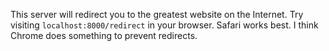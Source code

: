 This server will redirect you to the greatest website on the Internet. Try visiting `localhost:8000/redirect` in your browser.
Safari works best. I think Chrome does something to prevent redirects.
